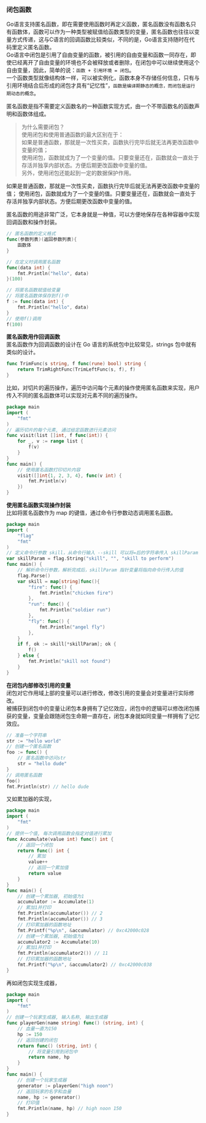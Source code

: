 
### 闭包函数
Go语言支持匿名函数，即在需要使用函数时再定义函数，匿名函数没有函数名只有函数体，函数可以作为一种类型被赋值给函数类型的变量，匿名函数也往往以变量方式传递，这与C语言的回调函数比较类似，不同的是，Go语言支持随时在代码里定义匿名函数。  
Go语言中闭包是引用了自由变量的函数，被引用的自由变量和函数一同存在，即使已经离开了自由变量的环境也不会被释放或者删除，在闭包中可以继续使用这个自由变量，因此，简单的说：`函数 + 引用环境 = 闭包`。  
一个函数类型就像结构体一样，可以被实例化，函数本身不存储任何信息，只有与引用环境结合后形成的闭包才具有“记忆性”，`函数是编译期静态的概念，而闭包是运行期动态的概念`。  

匿名函数是指不需要定义函数名的一种函数实现方式，由一个不带函数名的函数声明和函数体组成。
> 为什么需要闭包？  
> 使用闭包和使用普通函数的最大区别在于：  
> 如果是普通函数，那就是一次性买卖，函数执行完毕后就无法再更改函数中变量的值；  
> 使用闭包，函数就成为了一个变量的值。只要变量还在，函数就会一直处于存活并独享内部状态。方便后期更改函数中变量的值。  
> 另外，使用闭包还能起到一定的数据保护作用。

如果是普通函数，那就是一次性买卖，函数执行完毕后就无法再更改函数中变量的值；
使用闭包，函数就成为了一个变量的值。只要变量还在，函数就会一直处于存活并独享内部状态。方便后期更改函数中变量的值。

匿名函数的用途非常广泛，它本身就是一种值，可以方便地保存在各种容器中实现回调函数和操作封装。  
```go
// 匿名函数的定义格式
func(参数列表)(返回参数列表){
    函数体
}

// 在定义时调用匿名函数
func(data int) {
    fmt.Println("hello", data)
}(100)

// 将匿名函数赋值给变量
// 将匿名函数体保存到f()中
f := func(data int) {
    fmt.Println("hello", data)
}
// 使用f()调用
f(100)
```

**匿名函数用作回调函数**  
匿名函数作为回调函数的设计在 Go 语言的系统包中比较常见，strings 包中就有类似的设计。  
```go
func TrimFunc(s string, f func(rune) bool) string {
    return TrimRightFunc(TrimLeftFunc(s, f), f)
}
```

比如，对切片的遍历操作，遍历中访问每个元素的操作使用匿名函数来实现，用户传入不同的匿名函数体可以实现对元素不同的遍历操作。  
```go
package main
import (
    "fmt"
)
// 遍历切片的每个元素, 通过给定函数进行元素访问
func visit(list []int, f func(int)) {
    for _, v := range list {
        f(v)
    }
}
func main() {
    // 使用匿名函数打印切片内容
    visit([]int{1, 2, 3, 4}, func(v int) {
        fmt.Println(v)
    })
}
```

**使用匿名函数实现操作封装**  
比如将匿名函数作为 map 的键值，通过命令行参数动态调用匿名函数。  
```go
package main
import (
    "flag"
    "fmt"
)
// 定义命令行参数 skill，从命令行输入 --skill 可以将=后的字符串传入 skillParam 指针变量
var skillParam = flag.String("skill", "", "skill to perform")
func main() {
    // 解析命令行参数，解析完成后，skillParam 指针变量将指向命令行传入的值
    flag.Parse()
    var skill = map[string]func(){
        "fire": func() {
            fmt.Println("chicken fire")
        },
        "run": func() {
            fmt.Println("soldier run")
        },
        "fly": func() {
            fmt.Println("angel fly")
        },
    }
    if f, ok := skill[*skillParam]; ok {
        f()
    } else {
        fmt.Println("skill not found")
    }
}
```

**在闭包内部修改引用的变量**  
闭包对它作用域上部的变量可以进行修改，修改引用的变量会对变量进行实际修改。  
被捕获到闭包中的变量让闭包本身拥有了记忆效应，闭包中的逻辑可以修改闭包捕获的变量，变量会跟随闭包生命期一直存在，闭包本身就如同变量一样拥有了记忆效应。  
```go
// 准备一个字符串
str := "hello world"
// 创建一个匿名函数
foo := func() {
    // 匿名函数中访问str
    str = "hello dude"
}
// 调用匿名函数
foo()
fmt.Println(str) // hello dude
```

又如累加器的实现，
```go
package main
import (
    "fmt"
)
// 提供一个值, 每次调用函数会指定对值进行累加
func Accumulate(value int) func() int {
    // 返回一个闭包
    return func() int {
        // 累加
        value++
        // 返回一个累加值
        return value
    }
}
func main() {
    // 创建一个累加器, 初始值为1
    accumulator := Accumulate(1)
    // 累加1并打印
    fmt.Println(accumulator()) // 2
    fmt.Println(accumulator()) // 3
    // 打印累加器的函数地址
    fmt.Printf("%p\n", &accumulator) // 0xc42000c028
    // 创建一个累加器, 初始值为1
    accumulator2 := Accumulate(10) 
    // 累加1并打印
    fmt.Println(accumulator2()) // 11
    // 打印累加器的函数地址
    fmt.Printf("%p\n", &accumulator2) // 0xc42000c038
}
```

再如闭包实现生成器，
```go
package main
import (
    "fmt"
)
// 创建一个玩家生成器, 输入名称, 输出生成器
func playerGen(name string) func() (string, int) {
    // 血量一直为150
    hp := 150
    // 返回创建的闭包
    return func() (string, int) {
        // 将变量引用到闭包中
        return name, hp
    }
}
func main() {
    // 创建一个玩家生成器
    generator := playerGen("high noon")
    // 返回玩家的名字和血量
    name, hp := generator()
    // 打印值
    fmt.Println(name, hp) // high noon 150
}
```

